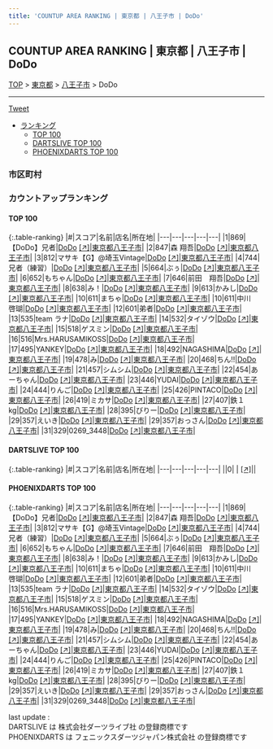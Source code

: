 ```yaml
---
title: 'COUNTUP AREA RANKING | 東京都 | 八王子市 | DoDo'
---
```

## COUNTUP AREA RANKING | 東京都 | 八王子市 | DoDo

[TOP](/darts/rank/) > [東京都](/darts/rank/東京都/) > [八王子市](/darts/rank/東京都/八王子市/) > DoDo

___

<a href="https://twitter.com/share?ref_src=twsrc%5Etfw" data-text="COUNTUP AREA RANKING | 東京都八王子市DoDo" class="twitter-share-button" data-hashtags="DARTSLIVE,PHOENIXDARTS,darts,ダーツ" data-show-count="false">Tweet</a>

* [ランキング](#カウントアップランキング)
    * [TOP 100](#top-100)
    * [DARTSLIVE TOP 100](#dartslive-top-100)
    * [PHOENIXDARTS TOP 100](#phoenixdarts-top-100)

### 市区町村

<ul>

</ul>

### カウントアップランキング

#### TOP 100



{:.table-ranking}
|#|スコア|名前|店名|所在地|
|---|---|---|---|---|
|1|869|<span class="rank-name-pd">【DoDo】兄者</span>|<a href="/darts/rank/shops/89788.html">DoDo</a> <a href="https://vs.phoenixdarts.com/jp/shop/shopDetailInfo/s_89788?s_seq=89788">[↗]</a>|<a href="/darts/rank/東京都/八王子市">東京都八王子市</a>|
|2|847|<span class="rank-name-pd"><span class="pro-icon-pd"></span>森 翔吾</span>|<a href="/darts/rank/shops/89788.html">DoDo</a> <a href="https://vs.phoenixdarts.com/jp/shop/shopDetailInfo/s_89788?s_seq=89788">[↗]</a>|<a href="/darts/rank/東京都/八王子市">東京都八王子市</a>|
|3|812|<span class="rank-name-pd">マサキ【G】@埼玉Vintage</span>|<a href="/darts/rank/shops/89788.html">DoDo</a> <a href="https://vs.phoenixdarts.com/jp/shop/shopDetailInfo/s_89788?s_seq=89788">[↗]</a>|<a href="/darts/rank/東京都/八王子市">東京都八王子市</a>|
|4|744|<span class="rank-name-pd">兄者（練習）</span>|<a href="/darts/rank/shops/89788.html">DoDo</a> <a href="https://vs.phoenixdarts.com/jp/shop/shopDetailInfo/s_89788?s_seq=89788">[↗]</a>|<a href="/darts/rank/東京都/八王子市">東京都八王子市</a>|
|5|664|<span class="rank-name-pd">ぶぅ</span>|<a href="/darts/rank/shops/89788.html">DoDo</a> <a href="https://vs.phoenixdarts.com/jp/shop/shopDetailInfo/s_89788?s_seq=89788">[↗]</a>|<a href="/darts/rank/東京都/八王子市">東京都八王子市</a>|
|6|652|<span class="rank-name-pd">もちゃん</span>|<a href="/darts/rank/shops/89788.html">DoDo</a> <a href="https://vs.phoenixdarts.com/jp/shop/shopDetailInfo/s_89788?s_seq=89788">[↗]</a>|<a href="/darts/rank/東京都/八王子市">東京都八王子市</a>|
|7|646|<span class="rank-name-pd">前田　翔吾</span>|<a href="/darts/rank/shops/89788.html">DoDo</a> <a href="https://vs.phoenixdarts.com/jp/shop/shopDetailInfo/s_89788?s_seq=89788">[↗]</a>|<a href="/darts/rank/東京都/八王子市">東京都八王子市</a>|
|8|638|<span class="rank-name-pd">み！</span>|<a href="/darts/rank/shops/89788.html">DoDo</a> <a href="https://vs.phoenixdarts.com/jp/shop/shopDetailInfo/s_89788?s_seq=89788">[↗]</a>|<a href="/darts/rank/東京都/八王子市">東京都八王子市</a>|
|9|613|<span class="rank-name-pd">かみし</span>|<a href="/darts/rank/shops/89788.html">DoDo</a> <a href="https://vs.phoenixdarts.com/jp/shop/shopDetailInfo/s_89788?s_seq=89788">[↗]</a>|<a href="/darts/rank/東京都/八王子市">東京都八王子市</a>|
|10|611|<span class="rank-name-pd">まちゃ</span>|<a href="/darts/rank/shops/89788.html">DoDo</a> <a href="https://vs.phoenixdarts.com/jp/shop/shopDetailInfo/s_89788?s_seq=89788">[↗]</a>|<a href="/darts/rank/東京都/八王子市">東京都八王子市</a>|
|10|611|<span class="rank-name-pd">中川　啓瑚</span>|<a href="/darts/rank/shops/89788.html">DoDo</a> <a href="https://vs.phoenixdarts.com/jp/shop/shopDetailInfo/s_89788?s_seq=89788">[↗]</a>|<a href="/darts/rank/東京都/八王子市">東京都八王子市</a>|
|12|601|<span class="rank-name-pd">弟者</span>|<a href="/darts/rank/shops/89788.html">DoDo</a> <a href="https://vs.phoenixdarts.com/jp/shop/shopDetailInfo/s_89788?s_seq=89788">[↗]</a>|<a href="/darts/rank/東京都/八王子市">東京都八王子市</a>|
|13|535|<span class="rank-name-pd">team ラナ</span>|<a href="/darts/rank/shops/89788.html">DoDo</a> <a href="https://vs.phoenixdarts.com/jp/shop/shopDetailInfo/s_89788?s_seq=89788">[↗]</a>|<a href="/darts/rank/東京都/八王子市">東京都八王子市</a>|
|14|532|<span class="rank-name-pd">タイゾウ</span>|<a href="/darts/rank/shops/89788.html">DoDo</a> <a href="https://vs.phoenixdarts.com/jp/shop/shopDetailInfo/s_89788?s_seq=89788">[↗]</a>|<a href="/darts/rank/東京都/八王子市">東京都八王子市</a>|
|15|518|<span class="rank-name-pd">ゲスミン</span>|<a href="/darts/rank/shops/89788.html">DoDo</a> <a href="https://vs.phoenixdarts.com/jp/shop/shopDetailInfo/s_89788?s_seq=89788">[↗]</a>|<a href="/darts/rank/東京都/八王子市">東京都八王子市</a>|
|16|516|<span class="rank-name-pd">Mrs.HARUSAMIKOSS</span>|<a href="/darts/rank/shops/89788.html">DoDo</a> <a href="https://vs.phoenixdarts.com/jp/shop/shopDetailInfo/s_89788?s_seq=89788">[↗]</a>|<a href="/darts/rank/東京都/八王子市">東京都八王子市</a>|
|17|495|<span class="rank-name-pd">YANKEY</span>|<a href="/darts/rank/shops/89788.html">DoDo</a> <a href="https://vs.phoenixdarts.com/jp/shop/shopDetailInfo/s_89788?s_seq=89788">[↗]</a>|<a href="/darts/rank/東京都/八王子市">東京都八王子市</a>|
|18|492|<span class="rank-name-pd">NAGASHIMA</span>|<a href="/darts/rank/shops/89788.html">DoDo</a> <a href="https://vs.phoenixdarts.com/jp/shop/shopDetailInfo/s_89788?s_seq=89788">[↗]</a>|<a href="/darts/rank/東京都/八王子市">東京都八王子市</a>|
|19|478|<span class="rank-name-pd">み</span>|<a href="/darts/rank/shops/89788.html">DoDo</a> <a href="https://vs.phoenixdarts.com/jp/shop/shopDetailInfo/s_89788?s_seq=89788">[↗]</a>|<a href="/darts/rank/東京都/八王子市">東京都八王子市</a>|
|20|468|<span class="rank-name-pd">ちん!!</span>|<a href="/darts/rank/shops/89788.html">DoDo</a> <a href="https://vs.phoenixdarts.com/jp/shop/shopDetailInfo/s_89788?s_seq=89788">[↗]</a>|<a href="/darts/rank/東京都/八王子市">東京都八王子市</a>|
|21|457|<span class="rank-name-pd">シムシム</span>|<a href="/darts/rank/shops/89788.html">DoDo</a> <a href="https://vs.phoenixdarts.com/jp/shop/shopDetailInfo/s_89788?s_seq=89788">[↗]</a>|<a href="/darts/rank/東京都/八王子市">東京都八王子市</a>|
|22|454|<span class="rank-name-pd">あーちゃん</span>|<a href="/darts/rank/shops/89788.html">DoDo</a> <a href="https://vs.phoenixdarts.com/jp/shop/shopDetailInfo/s_89788?s_seq=89788">[↗]</a>|<a href="/darts/rank/東京都/八王子市">東京都八王子市</a>|
|23|446|<span class="rank-name-pd">YUDAI</span>|<a href="/darts/rank/shops/89788.html">DoDo</a> <a href="https://vs.phoenixdarts.com/jp/shop/shopDetailInfo/s_89788?s_seq=89788">[↗]</a>|<a href="/darts/rank/東京都/八王子市">東京都八王子市</a>|
|24|444|<span class="rank-name-pd">りんご</span>|<a href="/darts/rank/shops/89788.html">DoDo</a> <a href="https://vs.phoenixdarts.com/jp/shop/shopDetailInfo/s_89788?s_seq=89788">[↗]</a>|<a href="/darts/rank/東京都/八王子市">東京都八王子市</a>|
|25|426|<span class="rank-name-pd">PINTACO</span>|<a href="/darts/rank/shops/89788.html">DoDo</a> <a href="https://vs.phoenixdarts.com/jp/shop/shopDetailInfo/s_89788?s_seq=89788">[↗]</a>|<a href="/darts/rank/東京都/八王子市">東京都八王子市</a>|
|26|419|<span class="rank-name-pd">ミカサ</span>|<a href="/darts/rank/shops/89788.html">DoDo</a> <a href="https://vs.phoenixdarts.com/jp/shop/shopDetailInfo/s_89788?s_seq=89788">[↗]</a>|<a href="/darts/rank/東京都/八王子市">東京都八王子市</a>|
|27|407|<span class="rank-name-pd">鉄１kg</span>|<a href="/darts/rank/shops/89788.html">DoDo</a> <a href="https://vs.phoenixdarts.com/jp/shop/shopDetailInfo/s_89788?s_seq=89788">[↗]</a>|<a href="/darts/rank/東京都/八王子市">東京都八王子市</a>|
|28|395|<span class="rank-name-pd">びりー</span>|<a href="/darts/rank/shops/89788.html">DoDo</a> <a href="https://vs.phoenixdarts.com/jp/shop/shopDetailInfo/s_89788?s_seq=89788">[↗]</a>|<a href="/darts/rank/東京都/八王子市">東京都八王子市</a>|
|29|357|<span class="rank-name-pd">えいき</span>|<a href="/darts/rank/shops/89788.html">DoDo</a> <a href="https://vs.phoenixdarts.com/jp/shop/shopDetailInfo/s_89788?s_seq=89788">[↗]</a>|<a href="/darts/rank/東京都/八王子市">東京都八王子市</a>|
|29|357|<span class="rank-name-pd">おっさん</span>|<a href="/darts/rank/shops/89788.html">DoDo</a> <a href="https://vs.phoenixdarts.com/jp/shop/shopDetailInfo/s_89788?s_seq=89788">[↗]</a>|<a href="/darts/rank/東京都/八王子市">東京都八王子市</a>|
|31|329|<span class="rank-name-pd">0269_3448</span>|<a href="/darts/rank/shops/89788.html">DoDo</a> <a href="https://vs.phoenixdarts.com/jp/shop/shopDetailInfo/s_89788?s_seq=89788">[↗]</a>|<a href="/darts/rank/東京都/八王子市">東京都八王子市</a>|


#### DARTSLIVE TOP 100



{:.table-ranking}
|#|スコア|名前|店名|所在地|
|---|---|---|---|---|
||0|<span class="rank-name-dl"> </span>|<a href="/darts/rank/shops/.html"></a> <a href="">[↗]</a>|<a href="/darts/rank//"></a>|


#### PHOENIXDARTS TOP 100



{:.table-ranking}
|#|スコア|名前|店名|所在地|
|---|---|---|---|---|
|1|869|<span class="rank-name-pd">【DoDo】兄者</span>|<a href="/darts/rank/shops/89788.html">DoDo</a> <a href="https://vs.phoenixdarts.com/jp/shop/shopDetailInfo/s_89788?s_seq=89788">[↗]</a>|<a href="/darts/rank/東京都/八王子市">東京都八王子市</a>|
|2|847|<span class="rank-name-pd"><span class="pro-icon-pd"></span>森 翔吾</span>|<a href="/darts/rank/shops/89788.html">DoDo</a> <a href="https://vs.phoenixdarts.com/jp/shop/shopDetailInfo/s_89788?s_seq=89788">[↗]</a>|<a href="/darts/rank/東京都/八王子市">東京都八王子市</a>|
|3|812|<span class="rank-name-pd">マサキ【G】@埼玉Vintage</span>|<a href="/darts/rank/shops/89788.html">DoDo</a> <a href="https://vs.phoenixdarts.com/jp/shop/shopDetailInfo/s_89788?s_seq=89788">[↗]</a>|<a href="/darts/rank/東京都/八王子市">東京都八王子市</a>|
|4|744|<span class="rank-name-pd">兄者（練習）</span>|<a href="/darts/rank/shops/89788.html">DoDo</a> <a href="https://vs.phoenixdarts.com/jp/shop/shopDetailInfo/s_89788?s_seq=89788">[↗]</a>|<a href="/darts/rank/東京都/八王子市">東京都八王子市</a>|
|5|664|<span class="rank-name-pd">ぶぅ</span>|<a href="/darts/rank/shops/89788.html">DoDo</a> <a href="https://vs.phoenixdarts.com/jp/shop/shopDetailInfo/s_89788?s_seq=89788">[↗]</a>|<a href="/darts/rank/東京都/八王子市">東京都八王子市</a>|
|6|652|<span class="rank-name-pd">もちゃん</span>|<a href="/darts/rank/shops/89788.html">DoDo</a> <a href="https://vs.phoenixdarts.com/jp/shop/shopDetailInfo/s_89788?s_seq=89788">[↗]</a>|<a href="/darts/rank/東京都/八王子市">東京都八王子市</a>|
|7|646|<span class="rank-name-pd">前田　翔吾</span>|<a href="/darts/rank/shops/89788.html">DoDo</a> <a href="https://vs.phoenixdarts.com/jp/shop/shopDetailInfo/s_89788?s_seq=89788">[↗]</a>|<a href="/darts/rank/東京都/八王子市">東京都八王子市</a>|
|8|638|<span class="rank-name-pd">み！</span>|<a href="/darts/rank/shops/89788.html">DoDo</a> <a href="https://vs.phoenixdarts.com/jp/shop/shopDetailInfo/s_89788?s_seq=89788">[↗]</a>|<a href="/darts/rank/東京都/八王子市">東京都八王子市</a>|
|9|613|<span class="rank-name-pd">かみし</span>|<a href="/darts/rank/shops/89788.html">DoDo</a> <a href="https://vs.phoenixdarts.com/jp/shop/shopDetailInfo/s_89788?s_seq=89788">[↗]</a>|<a href="/darts/rank/東京都/八王子市">東京都八王子市</a>|
|10|611|<span class="rank-name-pd">まちゃ</span>|<a href="/darts/rank/shops/89788.html">DoDo</a> <a href="https://vs.phoenixdarts.com/jp/shop/shopDetailInfo/s_89788?s_seq=89788">[↗]</a>|<a href="/darts/rank/東京都/八王子市">東京都八王子市</a>|
|10|611|<span class="rank-name-pd">中川　啓瑚</span>|<a href="/darts/rank/shops/89788.html">DoDo</a> <a href="https://vs.phoenixdarts.com/jp/shop/shopDetailInfo/s_89788?s_seq=89788">[↗]</a>|<a href="/darts/rank/東京都/八王子市">東京都八王子市</a>|
|12|601|<span class="rank-name-pd">弟者</span>|<a href="/darts/rank/shops/89788.html">DoDo</a> <a href="https://vs.phoenixdarts.com/jp/shop/shopDetailInfo/s_89788?s_seq=89788">[↗]</a>|<a href="/darts/rank/東京都/八王子市">東京都八王子市</a>|
|13|535|<span class="rank-name-pd">team ラナ</span>|<a href="/darts/rank/shops/89788.html">DoDo</a> <a href="https://vs.phoenixdarts.com/jp/shop/shopDetailInfo/s_89788?s_seq=89788">[↗]</a>|<a href="/darts/rank/東京都/八王子市">東京都八王子市</a>|
|14|532|<span class="rank-name-pd">タイゾウ</span>|<a href="/darts/rank/shops/89788.html">DoDo</a> <a href="https://vs.phoenixdarts.com/jp/shop/shopDetailInfo/s_89788?s_seq=89788">[↗]</a>|<a href="/darts/rank/東京都/八王子市">東京都八王子市</a>|
|15|518|<span class="rank-name-pd">ゲスミン</span>|<a href="/darts/rank/shops/89788.html">DoDo</a> <a href="https://vs.phoenixdarts.com/jp/shop/shopDetailInfo/s_89788?s_seq=89788">[↗]</a>|<a href="/darts/rank/東京都/八王子市">東京都八王子市</a>|
|16|516|<span class="rank-name-pd">Mrs.HARUSAMIKOSS</span>|<a href="/darts/rank/shops/89788.html">DoDo</a> <a href="https://vs.phoenixdarts.com/jp/shop/shopDetailInfo/s_89788?s_seq=89788">[↗]</a>|<a href="/darts/rank/東京都/八王子市">東京都八王子市</a>|
|17|495|<span class="rank-name-pd">YANKEY</span>|<a href="/darts/rank/shops/89788.html">DoDo</a> <a href="https://vs.phoenixdarts.com/jp/shop/shopDetailInfo/s_89788?s_seq=89788">[↗]</a>|<a href="/darts/rank/東京都/八王子市">東京都八王子市</a>|
|18|492|<span class="rank-name-pd">NAGASHIMA</span>|<a href="/darts/rank/shops/89788.html">DoDo</a> <a href="https://vs.phoenixdarts.com/jp/shop/shopDetailInfo/s_89788?s_seq=89788">[↗]</a>|<a href="/darts/rank/東京都/八王子市">東京都八王子市</a>|
|19|478|<span class="rank-name-pd">み</span>|<a href="/darts/rank/shops/89788.html">DoDo</a> <a href="https://vs.phoenixdarts.com/jp/shop/shopDetailInfo/s_89788?s_seq=89788">[↗]</a>|<a href="/darts/rank/東京都/八王子市">東京都八王子市</a>|
|20|468|<span class="rank-name-pd">ちん!!</span>|<a href="/darts/rank/shops/89788.html">DoDo</a> <a href="https://vs.phoenixdarts.com/jp/shop/shopDetailInfo/s_89788?s_seq=89788">[↗]</a>|<a href="/darts/rank/東京都/八王子市">東京都八王子市</a>|
|21|457|<span class="rank-name-pd">シムシム</span>|<a href="/darts/rank/shops/89788.html">DoDo</a> <a href="https://vs.phoenixdarts.com/jp/shop/shopDetailInfo/s_89788?s_seq=89788">[↗]</a>|<a href="/darts/rank/東京都/八王子市">東京都八王子市</a>|
|22|454|<span class="rank-name-pd">あーちゃん</span>|<a href="/darts/rank/shops/89788.html">DoDo</a> <a href="https://vs.phoenixdarts.com/jp/shop/shopDetailInfo/s_89788?s_seq=89788">[↗]</a>|<a href="/darts/rank/東京都/八王子市">東京都八王子市</a>|
|23|446|<span class="rank-name-pd">YUDAI</span>|<a href="/darts/rank/shops/89788.html">DoDo</a> <a href="https://vs.phoenixdarts.com/jp/shop/shopDetailInfo/s_89788?s_seq=89788">[↗]</a>|<a href="/darts/rank/東京都/八王子市">東京都八王子市</a>|
|24|444|<span class="rank-name-pd">りんご</span>|<a href="/darts/rank/shops/89788.html">DoDo</a> <a href="https://vs.phoenixdarts.com/jp/shop/shopDetailInfo/s_89788?s_seq=89788">[↗]</a>|<a href="/darts/rank/東京都/八王子市">東京都八王子市</a>|
|25|426|<span class="rank-name-pd">PINTACO</span>|<a href="/darts/rank/shops/89788.html">DoDo</a> <a href="https://vs.phoenixdarts.com/jp/shop/shopDetailInfo/s_89788?s_seq=89788">[↗]</a>|<a href="/darts/rank/東京都/八王子市">東京都八王子市</a>|
|26|419|<span class="rank-name-pd">ミカサ</span>|<a href="/darts/rank/shops/89788.html">DoDo</a> <a href="https://vs.phoenixdarts.com/jp/shop/shopDetailInfo/s_89788?s_seq=89788">[↗]</a>|<a href="/darts/rank/東京都/八王子市">東京都八王子市</a>|
|27|407|<span class="rank-name-pd">鉄１kg</span>|<a href="/darts/rank/shops/89788.html">DoDo</a> <a href="https://vs.phoenixdarts.com/jp/shop/shopDetailInfo/s_89788?s_seq=89788">[↗]</a>|<a href="/darts/rank/東京都/八王子市">東京都八王子市</a>|
|28|395|<span class="rank-name-pd">びりー</span>|<a href="/darts/rank/shops/89788.html">DoDo</a> <a href="https://vs.phoenixdarts.com/jp/shop/shopDetailInfo/s_89788?s_seq=89788">[↗]</a>|<a href="/darts/rank/東京都/八王子市">東京都八王子市</a>|
|29|357|<span class="rank-name-pd">えいき</span>|<a href="/darts/rank/shops/89788.html">DoDo</a> <a href="https://vs.phoenixdarts.com/jp/shop/shopDetailInfo/s_89788?s_seq=89788">[↗]</a>|<a href="/darts/rank/東京都/八王子市">東京都八王子市</a>|
|29|357|<span class="rank-name-pd">おっさん</span>|<a href="/darts/rank/shops/89788.html">DoDo</a> <a href="https://vs.phoenixdarts.com/jp/shop/shopDetailInfo/s_89788?s_seq=89788">[↗]</a>|<a href="/darts/rank/東京都/八王子市">東京都八王子市</a>|
|31|329|<span class="rank-name-pd">0269_3448</span>|<a href="/darts/rank/shops/89788.html">DoDo</a> <a href="https://vs.phoenixdarts.com/jp/shop/shopDetailInfo/s_89788?s_seq=89788">[↗]</a>|<a href="/darts/rank/東京都/八王子市">東京都八王子市</a>|


<div class="footer border-top border-gray-light mt-5 pt-3 text-right text-gray">
    last update : <span style="font-weight: italic" id="foot_last_modified"></span><br />
    DARTSLIVE は 株式会社ダーツライブ社 の登録商標です<br />
    PHOENIXDARTS は フェニックスダーツジャパン株式会社 の登録商標です<br />
</div>

<script src="https://cdnjs.cloudflare.com/ajax/libs/jquery.tablesorter/2.31.3/js/jquery.tablesorter.min.js" integrity="sha512-qzgd5cYSZcosqpzpn7zF2ZId8f/8CHmFKZ8j7mU4OUXTNRd5g+ZHBPsgKEwoqxCtdQvExE5LprwwPAgoicguNg==" crossorigin="anonymous" referrerpolicy="no-referrer"></script>
<link rel="stylesheet" href="https://cdnjs.cloudflare.com/ajax/libs/jquery.tablesorter/2.31.3/css/theme.default.min.css" integrity="sha512-wghhOJkjQX0Lh3NSWvNKeZ0ZpNn+SPVXX1Qyc9OCaogADktxrBiBdKGDoqVUOyhStvMBmJQ8ZdMHiR3wuEq8+w==" crossorigin="anonymous" referrerpolicy="no-referrer" />
<script>
$(function() {
    $(".table-ranking").tablesorter({sortList:[[0, 0]]});
    $("#foot_last_modified").text(formatDate(new Date(document.lastModified), 'yyyy-MM-dd HH:mm:ss'));
});
</script>

<script async src="https://platform.twitter.com/widgets.js" charset="utf-8"></script>
